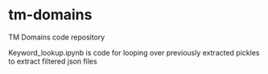 # tm-domains
TM Domains code repository

Keyword_lookup.ipynb is code for looping over previously extracted pickles to extract filtered json files
